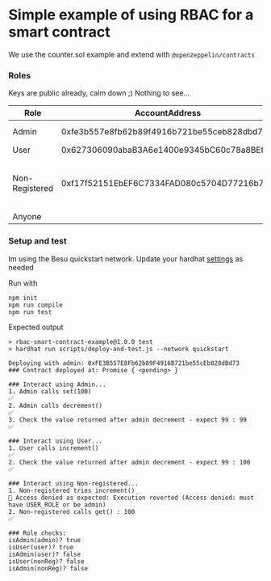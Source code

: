 
# Simple example of using RBAC for a smart contract

We use the counter.sol example and extend with `@openzeppelin/contracts`

### Roles

Keys are public already, calm down ;) Nothing to see...

|  Role | AccountAddress  |  Calls |  Outcome |
|---|---|---|---|
| Admin | 0xfe3b557e8fb62b89f4916b721be55ceb828dbd73  | set(), decrement()  | ✅  |
| User| 0x627306090abaB3A6e1400e9345bC60c78a8BEf57  |  increment() |  ✅ |
| Non-Registered | 0xf17f52151EbEF6C7334FAD080c5704D77216b732   | increment()  | ❌ Reverted with access denied  |
| Anyone |    | get()  | ✅  |

### Setup and test

Im using the Besu quickstart network. Update your hardhat [settings](hardhat.config.js) as needed 

Run with 
```
npm init
npm run compile
npm run test
```

Expected output
```
> rbac-smart-contract-example@1.0.0 test
> hardhat run scripts/deploy-and-test.js --network quickstart

Deploying with admin: 0xFE3B557E8Fb62b89F4916B721be55cEb828dBd73
### Contract deployed at: Promise { <pending> }

### Interact using Admin... 
1. Admin calls set(100)
✅️
2. Admin calls decrement()
✅️
3. Check the value returned after admin decrement - expect 99 : 99
✅️

### Interact using User... 
1. User calls increment()
✅️
2. Check the value returned after admin decrement - expect 99 : 100
✅️

### Interact using Non-registered... 
1. Non-registered tries increment()
🚫 Access denied as expected: Execution reverted (Access denied: must have USER_ROLE or be admin)
2. Non-registered calls get() : 100
✅️

### Role checks:
isAdmin(admin)? true
isUser(user)? true
isAdmin(user)? false
isUser(nonReg)? false
isAdmin(nonReg)? false
```
